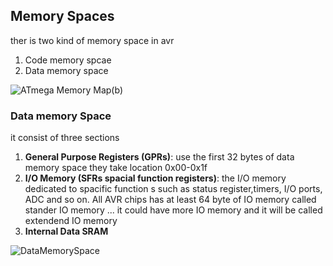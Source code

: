 ## Memory Spaces
ther is two kind of memory space in avr 
1. Code memory spcae
2. Data memory space


![ATmega Memory Map(b)](https://user-images.githubusercontent.com/37075700/169544973-80428c95-7afb-49ec-8ad8-4360ff9598e6.gif)

### Data memory Space
it consist of three sections 
1. **General Purpose Registers (GPRs)**: use the first 32 bytes of data memory space they take location 0x00-0x1f
2. **I/O Memory (SFRs spacial function registers)**: the I/O memory dedicated to spacific function s such as status register,timers, I/O ports, ADC and so on. All AVR chips has at least 64 byte of IO memory called stander IO memory ... it could have more IO memory and it will be called extendend IO memory
3. **Internal Data SRAM** 



![DataMemorySpace](https://user-images.githubusercontent.com/37075700/169546472-7f652e03-4373-4dcd-8f9e-6f1bb7c3f157.PNG)
